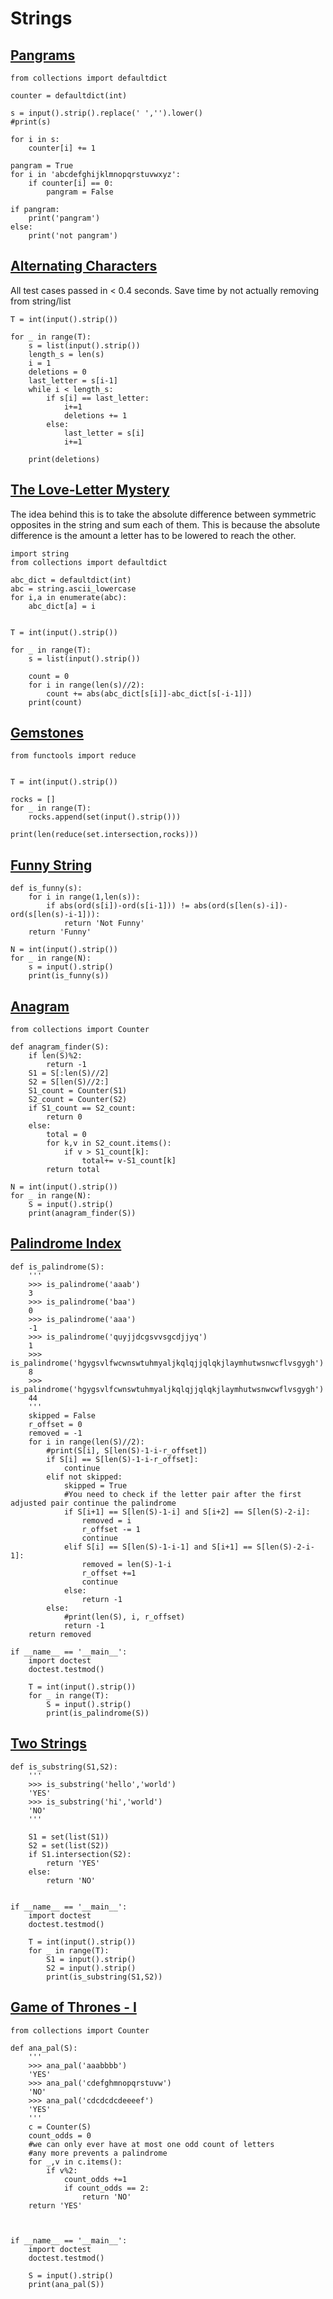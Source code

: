# Strings

## [Pangrams](https://www.hackerrank.com/challenges/pangrams)

```
from collections import defaultdict

counter = defaultdict(int)

s = input().strip().replace(' ','').lower()
#print(s)

for i in s:
    counter[i] += 1

pangram = True
for i in 'abcdefghijklmnopqrstuvwxyz':
    if counter[i] == 0:
        pangram = False

if pangram:
    print('pangram')
else:
    print('not pangram')
```

## [Alternating Characters](https://www.hackerrank.com/challenges/alternating-characters)

All test cases passed in < 0.4 seconds. Save time by not actually removing from string/list
```
T = int(input().strip())

for _ in range(T):
    s = list(input().strip())
    length_s = len(s)
    i = 1
    deletions = 0
    last_letter = s[i-1]
    while i < length_s:
        if s[i] == last_letter:
            i+=1
            deletions += 1
        else:
            last_letter = s[i]
            i+=1

    print(deletions)
```

## [The Love-Letter Mystery](https://www.hackerrank.com/challenges/the-love-letter-mystery)

The idea behind this is to take the absolute difference between symmetric opposites in the string and sum each of them. This is because the absolute difference is the amount a letter has to be lowered to reach the other.
```
import string
from collections import defaultdict

abc_dict = defaultdict(int)
abc = string.ascii_lowercase
for i,a in enumerate(abc):
    abc_dict[a] = i


T = int(input().strip())

for _ in range(T):
    s = list(input().strip())

    count = 0
    for i in range(len(s)//2):
        count += abs(abc_dict[s[i]]-abc_dict[s[-i-1]])
    print(count)
```

## [Gemstones](https://www.hackerrank.com/challenges/gem-stones)

```
from functools import reduce


T = int(input().strip())

rocks = []
for _ in range(T):
    rocks.append(set(input().strip()))

print(len(reduce(set.intersection,rocks)))
```

## [Funny String](https://www.hackerrank.com/challenges/funny-string)

```
def is_funny(s):
    for i in range(1,len(s)):
        if abs(ord(s[i])-ord(s[i-1])) != abs(ord(s[len(s)-i])-ord(s[len(s)-i-1])):
            return 'Not Funny'
    return 'Funny'

N = int(input().strip())
for _ in range(N):
    s = input().strip()
    print(is_funny(s))

```

## [Anagram](https://www.hackerrank.com/challenges/anagram)

```
from collections import Counter

def anagram_finder(S):
    if len(S)%2:
        return -1
    S1 = S[:len(S)//2]
    S2 = S[len(S)//2:]
    S1_count = Counter(S1)
    S2_count = Counter(S2)
    if S1_count == S2_count:
        return 0
    else:
        total = 0
        for k,v in S2_count.items():
            if v > S1_count[k]:
                total+= v-S1_count[k]
        return total

N = int(input().strip())
for _ in range(N):
    S = input().strip()
    print(anagram_finder(S))
```

## [Palindrome Index](https://www.hackerrank.com/challenges/palindrome-index)

```
def is_palindrome(S):
    '''
    >>> is_palindrome('aaab')
    3
    >>> is_palindrome('baa')
    0
    >>> is_palindrome('aaa')
    -1
    >>> is_palindrome('quyjjdcgsvvsgcdjjyq')
    1
    >>> is_palindrome('hgygsvlfwcwnswtuhmyaljkqlqjjqlqkjlaymhutwsnwcflvsgygh')
    8
    >>> is_palindrome('hgygsvlfcwnswtuhmyaljkqlqjjqlqkjlaymhutwsnwcwflvsgygh')
    44
    '''
    skipped = False
    r_offset = 0
    removed = -1
    for i in range(len(S)//2):
        #print(S[i], S[len(S)-1-i-r_offset])
        if S[i] == S[len(S)-1-i-r_offset]:
            continue
        elif not skipped:
            skipped = True
            #You need to check if the letter pair after the first adjusted pair continue the palindrome
            if S[i+1] == S[len(S)-1-i] and S[i+2] == S[len(S)-2-i]:
                removed = i
                r_offset -= 1
                continue
            elif S[i] == S[len(S)-1-i-1] and S[i+1] == S[len(S)-2-i-1]:
                removed = len(S)-1-i
                r_offset +=1
                continue
            else:
                return -1
        else:
            #print(len(S), i, r_offset)
            return -1
    return removed

if __name__ == '__main__':
    import doctest
    doctest.testmod()

    T = int(input().strip())
    for _ in range(T):
        S = input().strip()
        print(is_palindrome(S))
```

## [Two Strings](https://www.hackerrank.com/challenges/two-strings)

```
def is_substring(S1,S2):
    '''
    >>> is_substring('hello','world')
    'YES'
    >>> is_substring('hi','world')
    'NO'
    '''

    S1 = set(list(S1))
    S2 = set(list(S2))
    if S1.intersection(S2):
        return 'YES'
    else:
        return 'NO'


if __name__ == '__main__':
    import doctest
    doctest.testmod()

    T = int(input().strip())
    for _ in range(T):
        S1 = input().strip()
        S2 = input().strip()
        print(is_substring(S1,S2))
```

## [Game of Thrones - I](https://www.hackerrank.com/challenges/game-of-thrones)

```
from collections import Counter

def ana_pal(S):
    '''
    >>> ana_pal('aaabbbb')
    'YES'
    >>> ana_pal('cdefghmnopqrstuvw')
    'NO'
    >>> ana_pal('cdcdcdcdeeeef')
    'YES'
    '''
    c = Counter(S)
    count_odds = 0
    #we can only ever have at most one odd count of letters
    #any more prevents a palindrome
    for _,v in c.items():
        if v%2:
            count_odds +=1
            if count_odds == 2:
                return 'NO'
    return 'YES'



if __name__ == '__main__':
    import doctest
    doctest.testmod()

    S = input().strip()
    print(ana_pal(S))
```

##
